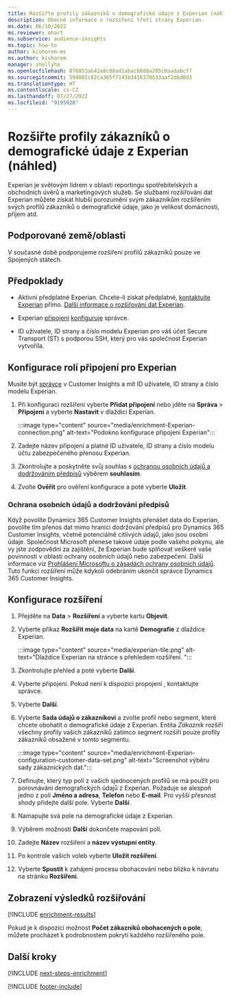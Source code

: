 ```yaml
---
title: Rozšiřte profily zákazníků o demografické údaje z Experian (náhled)
description: Obecné informace o rozšíření třetí strany Experian.
ms.date: 06/10/2022
ms.reviewer: mhart
ms.subservice: audience-insights
ms.topic: how-to
author: kishorem-ms
ms.author: kishorem
manager: shellyha
ms.openlocfilehash: 876853ab42e8c08ad1abacb8d8a205c0aadabcf7
ms.sourcegitcommit: 594081c82ca385f7143b3416378533aaf2d6d0d3
ms.translationtype: HT
ms.contentlocale: cs-CZ
ms.lasthandoff: 07/27/2022
ms.locfileid: "9195928"
---
```

# <a name="enrich-customer-profiles-with-demographics-from-experian-preview"></a>Rozšiřte profily zákazníků o demografické údaje z Experian (náhled)

Experian je světovým lídrem v oblasti reportingu spotřebitelských a obchodních úvěrů a marketingových služeb. Se službami rozšiřování dat Experian můžete získat hlubší porozumění svým zákazníkům rozšířením svých profilů zákazníků o demografické údaje, jako je velikost domácnosti, příjem atd.

## <a name="supported-countriesregions"></a>Podporované země/oblasti

V současné době podporujeme rozšíření profilů zákazníků pouze ve Spojených státech.

## <a name="prerequisites"></a>Předpoklady

- Aktivní předplatné Experian. Chcete-li získat předplatné, [kontaktujte Experian](https://www.experian.com/marketing-services/contact) přímo. [Další informace o rozšiřování dat Experian](https://www.experian.com/marketing-services/microsoft?cmpid=ems_web_mci_cdppage).

- Experian [připojení](connections.md) [konfiguruje](#configure-the-connection-for-experian) správce.

- ID uživatele, ID strany a číslo modelu Experian pro váš účet Secure Transport (ST) s podporou SSH, který pro vás společnost Experian vytvořila.

## <a name="configure-the-connection-for-experian"></a>Konfigurace rolí připojení pro Experian

Musíte být [správce](permissions.md#admin) v Customer Insights a mít ID uživatele, ID strany a číslo modelu Experian.

1. Při konfiguraci rozšíření vyberte **Přidat připojení** nebo jděte na **Správa** > **Připojení** a vyberte **Nastavit** v dlaždici Experian.

   :::image type="content" source="media/enrichment-Experian-connection.png" alt-text="Podokno konfigurace připojení Experian":::

1. Zadejte název připojení a platné ID uživatele, ID strany a číslo modelu účtu zabezpečeného přenosu Experian.

1. Zkontrolujte a poskytněte svůj souhlas s [ochranou osobních údajů a dodržováním předpisů](#data-privacy-and-compliance) výběrem **souhlasím**.

1. Zvolte **Ověřit** pro ověření konfigurace a poté vyberte **Uložit**.

### <a name="data-privacy-and-compliance"></a>Ochrana osobních údajů a dodržování předpisů

Když povolíte Dynamics 365 Customer Insights přenášet data do Experian, povolíte tím přenos dat mimo hranici dodržování předpisů pro Dynamics 365 Customer Insights, včetně potenciálně citlivých údajů, jako jsou osobní údaje. Společnost Microsoft přenese takové údaje podle vašeho pokynu, ale vy jste zodpovědní za zajištění, že Experian bude splňovat veškeré vaše povinnosti v oblasti ochrany osobních údajů nebo zabezpečení. Další informace viz [Prohlášení Microsoftu o zásadách ochrany osobních údajů](https://go.microsoft.com/fwlink/?linkid=396732). Tuto funkci rozšíření může kdykoli odebráním ukončit správce Dynamics 365 Customer Insights.

## <a name="configure-the-enrichment"></a>Konfigurace rozšíření

1. Přejděte na **Data** > **Rozšíření** a vyberte kartu **Objevit**.

1. Vyberte příkaz **Rozšířit moje data** na kartě **Demografie** z dlaždice Experian.

   :::image type="content" source="media/experian-tile.png" alt-text="Dlaždice Experian na stránce s přehledem rozšíření. ":::

1. Zkontrolujte přehled a poté vyberte **Další**.

1. Vyberte připojení. Pokud není k dispozici propojení , kontaktujte správce.

1. Vyberte **Další**.

1. Vyberte **Sada údajů o zákazníkovi** a zvolte profil nebo segment, které chcete obohatit o demografické údaje z Experian. Entita *Zákazník* rozšíří všechny profily vašich zákazníků zatímco segment rozšíří pouze profily zákazníků obsažené v tomto segmentu.

    :::image type="content" source="media/enrichment-Experian-configuration-customer-data-set.png" alt-text="Screenshot výběru sady zákaznických dat.":::

1. Definujte, který typ polí z vašich sjednocených profilů se má použít pro porovnávání demografických údajů z Experian. Požaduje se alespoň jedno z polí **Jméno a adresa**, **Telefon** nebo **E-mail**. Pro vyšší přesnost shody přidejte další pole. Vyberte **Další**.

1. Namapujte svá pole na demografické údaje z Experian.

1. Výběrem možnosti **Další** dokončete mapování polí.

1. Zadejte **Název** rozšíření a **název výstupní entity**.

1. Po kontrole vašich voleb vyberte **Uložit rozšíření**.

1. Vyberte **Spustit** k zahájení procesu obohacování nebo blízko k návratu na stránku **Rozšíření**.

## <a name="view-enrichment-results"></a>Zobrazení výsledků rozšiřování

[!INCLUDE [enrichment-results](includes/enrichment-results.md)]

Pokud je k dispozici možnost **Počet zákazníků obohacených o pole**, můžete procházet k podrobnostem pokrytí každého rozšířeného pole.

## <a name="next-steps"></a>Další kroky

[!INCLUDE [next-steps-enrichment](includes/next-steps-enrichment.md)]

[!INCLUDE [footer-include](includes/footer-banner.md)]
